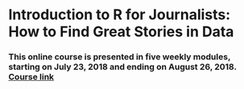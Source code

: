# Introduction to R for Journalists: How to Find Great Stories in Data

### This online course is presented in five weekly modules, starting on July 23, 2018 and ending on August 26, 2018. [Course link](https://journalismcourses.org/course/view.php?id=9)

